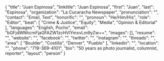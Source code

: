 {
  "title": "Juan Espinosa",
  "linktitle": "Juan Espinosa",
  "first": "Juan",
  "last": "Espinosa",
  "organization": "La Cucaracha Newspaper",
  "pronunciation": "",
  "contact": "Email, Text",
  "honorific": "",
  "pronoun": "He/Him/His",
  "role": "Editor",
  "beat": [
    "Crime & Justice",
    "Equity",
    "Media",
    "Opinion & Editorial"
  ],
  "languages": "English, Pocho",
  "email": "bGFjdWNhcmFjaGFAZW1zcHVlYmxvLm9yZw==",
  "images": [],
  "resume": "",
  "website": "",
  "facebook": "",
  "twitter": "",
  "instagram": "",
  "threads": "",
  "area": [
    "Boulder",
    "Costilla",
    "Denver",
    "Pueblo"
  ],
  "linkedin": "",
  "location": "",
  "phone": "719-369-4101",
  "bio": "50 years as photo journalist, columnist, reporter",
  "layout": "person"
}